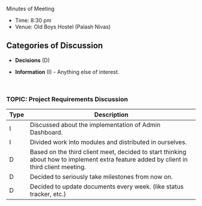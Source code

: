 Minutes of Meeting

* Time: 8:30 pm
* Venue: Old Boys Hostel (Palash Nivas)

## Categories of Discussion
* **Decisions** (D)

* **Information** (I) - Anything else of interest.

  ​

### TOPIC: Project Requirements Discussion

| Type | Description                              |
| ---- | ---------------------------------------- |
| I    | Discussed about the implementation of Admin Dashboard. |
| I    | Divided work into modules and distributed in ourselves. |
| D    | Based on the third client meet, decided to start thinking about how to implement extra feature added by client in third client meeting. |
| D    | Decided to seriously take milestones from now on. |
| D    | Decided to update documents every week. (like status tracker, etc.) |